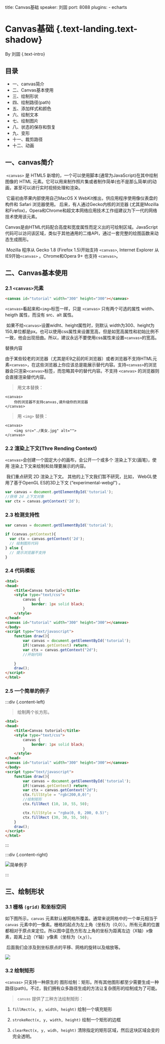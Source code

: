 title: Canvas基础
speaker: 刘固
port: 8088
plugins:
    - echarts

<slide class="bg-white aligncenter">

# Canvas基础 {.text-landing.text-shadow}

By 刘固 {.text-intro}

## 目录

- 一、canvas简介
- 二、Canvas基本使用
- 三、绘制形状
- 四、绘制路径(path)
- 五、添加样式和颜色
- 六、绘制文本
- 七、绘制图片
- 八、状态的保存和恢复
- 九、变形
- 十一、裁剪路径
- 十二、动画


<slide class="bg-white alignleft">

## 一、canvas简介

 
​ `<canvas>` 是 HTML5 新增的，一个可以使用脚本(通常为JavaScript)在其中绘制图像的 HTML 元素。它可以用来制作照片集或者制作简单(也不是那么简单)的动画，甚至可以进行实时视频处理和渲染。

​ 它最初由苹果内部使用自己MacOS X WebKit推出，供应用程序使用像仪表盘的构件和 Safari 浏览器使用。 后来，有人通过Gecko内核的浏览器 (尤其是Mozilla和Firefox)，Opera和Chrome和超文本网络应用技术工作组建议为下一代的网络技术使用该元素。

​ Canvas是由HTML代码配合高度和宽度属性而定义出的可绘制区域。JavaScript代码可以访问该区域，类似于其他通用的二维API，通过一套完整的绘图函数来动态生成图形。

​ Mozilla 程序从 Gecko 1.8 (Firefox 1.5)开始支持 `<canvas>`, Internet Explorer 从IE9开始`<canvas>` 。Chrome和Opera 9+ 也支持 `<canvas>`。


<slide class="bg-white alignleft">

## 二、Canvas基本使用

### 2.1 `<canvas>`元素
```html 
<canvas id="tutorial" width="300" height="300"></canvas>
```
 `<canvas>`看起来和`<img>`标签一样，只是 `<canvas>` 只有两个可选的属性 width、heigth 属性，而没有 src、alt 属性。

​ 如果不给`<canvas>`设置widht、height属性时，则默认 width为300、height为150,单位都是px。也可以使用css属性来设置宽高，但是如宽高属性和初始比例不一致，他会出现扭曲。所以，建议永远不要使用css属性来设置`<canvas>`的宽高。

 替换内容

​ 由于某些较老的浏览器（尤其是IE9之前的IE浏览器）或者浏览器不支持HTML元素`<canvas>`，在这些浏览器上你应该总是能展示替代内容。
​ 支持`<canvas>`的浏览器会只渲染`<canvas>`标签，而忽略其中的替代内容。不支持 `<canvas>` 的浏览器则 会直接渲染替代内容。
> 用文本替换：
```
<canvas>
    你的浏览器不支持canvas,请升级你的浏览器
</canvas>
```
> 用 `<img>` 替换：
```
<canvas>
    <img src="./美女.jpg" alt=""> 
</canvas>
```

### 2.2 渲染上下文(Thre Rending Context)

`<canvas>`会创建一个固定大小的画布，会公开一个或多个 渲染上下文(画笔)，使用 渲染上下文来绘制和处理要展示的内容。

​ 我们重点研究 2D 渲染上下文。 其他的上下文我们暂不研究，比如， WebGL使用了基于OpenGL ES的3D上下文 (“experimental-webgl”) 。

```javascript
var canvas = document.getElementById('tutorial');
//获得 2d 上下文对象
var ctx = canvas.getContext('2d');
```

### 2.3 检测支持性
```javascript
var canvas = document.getElementById('tutorial');

if (canvas.getContext){
  var ctx = canvas.getContext('2d');
  // 绘制图形代码
} else {
  // 提示浏览器不支持
}

```

### 2.4 代码模板
```html
<html>
<head>
    <title>Canvas tutorial</title>
    <style type="text/css">
        canvas {
            border: 1px solid black;
        }
    </style>
</head>
<canvas id="tutorial" width="300" height="300"></canvas>
</body>
<script type="text/javascript">
    function draw(){
        var canvas = document.getElementById('tutorial');
        if(!canvas.getContext) return;
      	var ctx = canvas.getContext("2d");
      	//开始代码
        
    }
    draw();
</script>
</html>

```
### 2.5 一个简单的例子

:::div {.content-left}
> 绘制两个长方形。

```html
<html>
<head>
    <title>Canvas tutorial</title>
    <style type="text/css">
        canvas {
            border: 1px solid black;
        }
    </style>
</head>
<canvas id="tutorial" width="300" height="300"></canvas>
</body>
<script type="text/javascript">
    function draw(){
        var canvas = document.getElementById('tutorial');
        if(!canvas.getContext) return;
        var ctx = canvas.getContext("2d");
        ctx.fillStyle = "rgb(200,0,0)";
      	//绘制矩形
        ctx.fillRect (10, 10, 55, 50);

        ctx.fillStyle = "rgba(0, 0, 200, 0.5)";
        ctx.fillRect (30, 30, 55, 50);
    }
    draw();
</script>
</html>

```

:::

:::div {.content-right}

![简单例子](./images/demo1.png)

:::


<slide class="bg-white alignleft">

## 三、绘制形状

###  3.1 栅格 `(grid)` 和坐标空间

 如下图所示，`canvas` 元素默认被网格所覆盖。通常来说网格中的一个单元相当于`canvas` 元素中的一像素。栅格的起点为左上角（坐标为（0,0））。所有元素的位置都相对于原点来定位。所以图中蓝色方形左上角的坐标为距离左边（X轴）x像素，距离上边（Y轴）y像素（坐标为（x,y））。

​ 后面我们会涉及到坐标原点的平移、网格的旋转以及缩放等。

![](./images/Canvas_default_grid.png)

### 3.2 绘制矩形

 `<canvas>` 只支持一种原生的 图形绘制：矩形。所有其他图形都至少需要生成一种路径(path)。不过，我们拥有众多路径生成的方法让复杂图形的绘制成为了可能。

 > `canvas` 提供了三种方法绘制矩形：

 1. `fillRect(x, y, width, height)`
 绘制一个填充矩形
 
 2. `strokeRect(x, y, width, height)`
 绘制一个矩形的边框

 3. `clearRect(x, y, widh, height)`
 清除指定的矩形区域，然后这块区域会变的完全透明。


